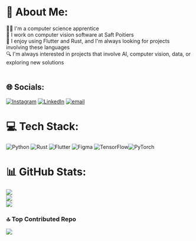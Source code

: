 # 💫 About Me:
🧑‍🎓 I'm a computer science apprentice<br>
💼 I work on computer vision software at Saft Poitiers<br>
🦀 I enjoy using Flutter and Rust, and I'm always looking for projects involving these languages<br>
🔍 I'm always interested in projects that involve AI, computer vision, data, or exploring new solutions <br><br>


## 🌐 Socials:
[![Instagram](https://img.shields.io/badge/Instagram-%23E4405F.svg?logo=Instagram&logoColor=white)](https://instagram.com/lcht_avg) [![LinkedIn](https://img.shields.io/badge/LinkedIn-%230077B5.svg?logo=linkedin&logoColor=white)](https://www.linkedin.com/in/auguste-lacheteau-790419239?utm_source=share&utm_campaign=share_via&utm_content=profile&utm_medium=android_app) [![email](https://img.shields.io/badge/Email-D14836?logo=gmail&logoColor=white)](mailto:lacheteaua@gmail.com) 

# 💻 Tech Stack:
![Python](https://img.shields.io/badge/python-3670A0?style=for-the-badge&logo=python&logoColor=ffdd54) ![Rust](https://img.shields.io/badge/rust-%23000000.svg?style=for-the-badge&logo=rust&logoColor=white) ![Flutter](https://img.shields.io/badge/Flutter-%2302569B.svg?style=for-the-badge&logo=Flutter&logoColor=white) ![Figma](https://img.shields.io/badge/figma-%23F24E1E.svg?style=for-the-badge&logo=figma&logoColor=white) ![TensorFlow](https://img.shields.io/badge/TensorFlow-%23FF6F00.svg?style=for-the-badge&logo=TensorFlow&logoColor=white)![PyTorch](https://img.shields.io/badge/PyTorch-%23EE4C2C.svg?style=for-the-badge&logo=PyTorch&logoColor=white)
# 📊 GitHub Stats:
![](https://github-readme-stats.vercel.app/api?username=Avagst3&theme=dark&hide_border=false&include_all_commits=false&count_private=false)<br/>
![](https://nirzak-streak-stats.vercel.app/?user=Avagst3&theme=dark&hide_border=false)<br/>
![](https://github-readme-stats.vercel.app/api/top-langs/?username=Avagst3&theme=dark&hide_border=false&include_all_commits=false&count_private=false&layout=compact)

### 🔝 Top Contributed Repo
![](https://github-contributor-stats.vercel.app/api?username=Avagst3&limit=5&theme=vue-dark&combine_all_yearly_contributions=true)

<!-- Proudly created with GPRM ( https://gprm.itsvg.in ) -->
